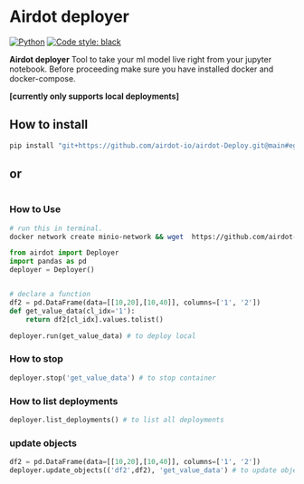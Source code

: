 # Airdot deployer


[![Python](https://img.shields.io/badge/PythonVersion-3.7%20%7C%203.8%20%7C%203.9-blue)](https://www.python.org/downloads/release/python-360/)
[![Code style: black](https://img.shields.io/badge/code%20style-black-000000.svg)](https://github.com/psf/black)


**Airdot deployer** Tool to take your ml model live right from your jupyter notebook. Before proceeding make sure you have
installed docker and docker-compose.

**[currently only supports local deployments]**

## How to install

```bash
pip install "git+https://github.com/airdot-io/airdot-Deploy.git@main#egg=airdot"
```

## or

```bash
```

### How to Use

```bash
# run this in terminal.
docker network create minio-network && wget  https://github.com/airdot-io/airdot-Deploy/blob/main/docker-compose.yaml && docker-compose -p airdot up
```

```python
from airdot import Deployer
import pandas as pd
deployer = Deployer() 


# declare a function
df2 = pd.DataFrame(data=[[10,20],[10,40]], columns=['1', '2'])
def get_value_data(cl_idx='1'):
    return df2[cl_idx].values.tolist()

deployer.run(get_value_data) # to deploy local
```

### How to stop

```python
deployer.stop('get_value_data') # to stop container
```

### How to list deployments

```python
deployer.list_deployments() # to list all deployments
```

### update objects

```python
df2 = pd.DataFrame(data=[[10,20],[10,40]], columns=['1', '2'])
deployer.update_objects(('df2',df2), 'get_value_data') # to update objects like model or dataframes.
```
